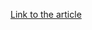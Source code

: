 [Link to the article](https://thehackernews.com/2025/01/fcc-launches-cyber-trust-mark-for-iot.html)
